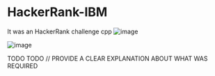 # HackerRank-IBM
It was an HackerRank challenge cpp
![image](https://github.com/ValdecirDesenv/HackerRank-IBM/assets/5271139/5170cdc1-d0e8-4e87-be8e-d595c4447a8c)

![image](https://github.com/ValdecirDesenv/HackerRank-IBM/assets/5271139/f3f9c867-a8e6-432b-b57d-9a9b88e898f6)

TODO
TODO // PROVIDE A CLEAR EXPLANATION ABOUT WHAT WAS REQUIRED



